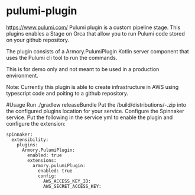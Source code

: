# pulumi-plugin

https://www.pulumi.com/
Pulumi plugin is a custom pipeline stage. This plugins enables a Stage on Orca that allow you to run Pulumi code stored on your github repository.

The plugin consists of a Armory.PulumiPlugin Kotlin server component that uses the Pulumi cli tool to run the commands.

This is for demo only and not meant to be used in a production environment.

Note: Currently this plugin is able to create infrastructure in AWS using typescript code and poiting to a github repository.

#Usage
Run ./gradlew releaseBundle
Put the /build/distributions/<project>-<version>.zip into the configured plugins location for your service.
Configure the Spinnaker service. Put the following in the service yml to enable the plugin and configure the extension:

```
spinnaker:
  extensibility:
    plugins:
      Armory.PulumiPlugin:
        enabled: true
        extensions:
          armory.pulumiPlugin:
            enabled: true
            config:
              AWS_ACCESS_KEY_ID:
              AWS_SECRET_ACCESS_KEY:
```
